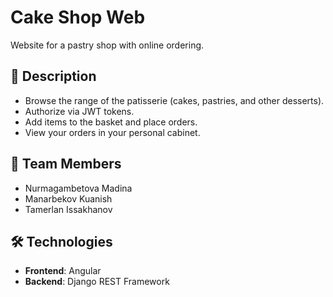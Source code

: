 # Cake Shop Web  

Website for a pastry shop with online ordering.  

## 🍰 **Description**  
- Browse the range of the patisserie (cakes, pastries, and other desserts).  
- Authorize via JWT tokens.  
- Add items to the basket and place orders.  
- View your orders in your personal cabinet.  

## 👥 **Team Members**  
- Nurmagambetova Madina  
- Manarbekov Kuanish  
- Tamerlan Issakhanov  

## 🛠 **Technologies**  
- **Frontend**: Angular  
- **Backend**: Django REST Framework  
